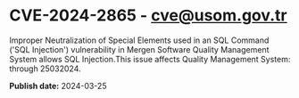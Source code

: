# CVE-2024-2865 - cve@usom.gov.tr

Improper Neutralization of Special Elements used in an SQL Command ('SQL Injection') vulnerability in Mergen Software Quality Management System allows SQL Injection.This issue affects Quality Management System: through 25032024.



**Publish date:** 2024-03-25
